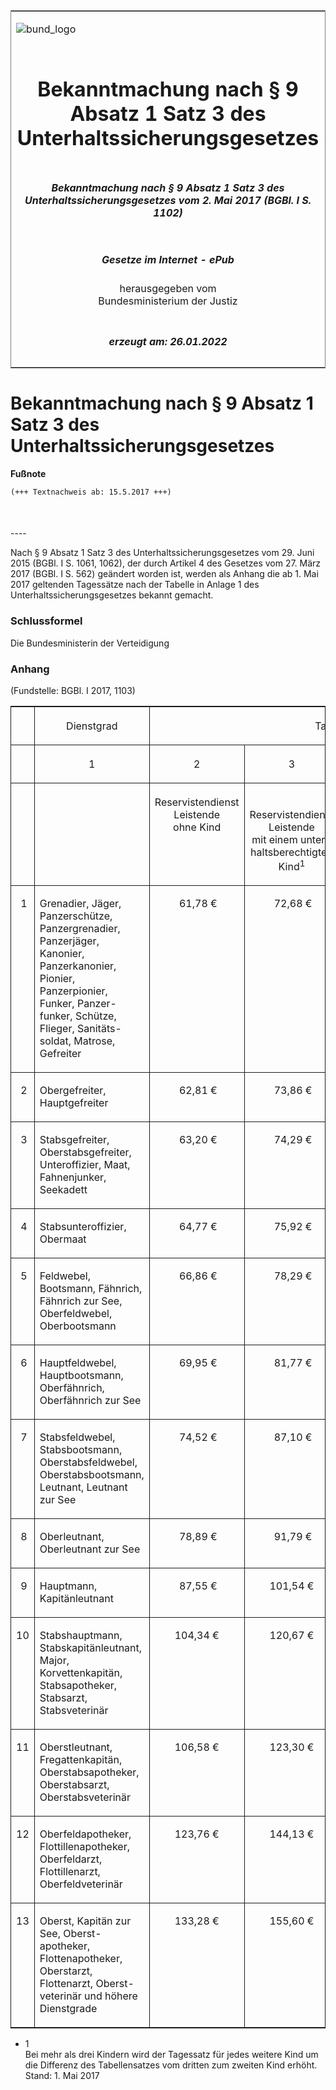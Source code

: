 <span id="DECKBLATT.html"></span>

<table border="0" frame="border" width="100%">

<tr valign="top">

<td align="left">

![bund\_logo](BfJ_2021_Web_de_de.gif)

</td>

<td align="right">

 

</td>

</tr>

<tr align="center" valign="middle">

<td colspan="2">

# Bekanntmachung nach § 9 Absatz 1 Satz 3 des Unterhaltssicherungsgesetzes

</td>

</tr>

<tr align="center" valign="middle">

<td colspan="2">

##### Bekanntmachung nach § 9 Absatz 1 Satz 3 des Unterhaltssicherungsgesetzes vom 2. Mai 2017 (BGBl. I S. 1102)

</td>

</tr>

<tr align="center" valign="middle">

<td colspan="2">

  
  

##### Gesetze im Internet - ePub  
  
herausgegeben vom  
Bundesministerium der Justiz

</td>

</tr>

<tr align="center" valign="bottom">

<td colspan="2">

  
  

##### erzeugt am: 26.01.2022

</td>

</tr>

</table>

<span id="BJNR110200017.html"></span>

# Bekanntmachung nach § 9 Absatz 1 Satz 3 des Unterhaltssicherungsgesetzes

<div>

  
**Fußnote**

<div class="jnhtml">

<div>

<div class="jurAbsatz">

  

``` 
(+++ Textnachweis ab: 15.5.2017 +++)

 
```

</div>

</div>

</div>

</div>

<span id="BJNR110200017BJNE000100000.html"></span>

###   
\----

<div>

<div class="jnhtml">

<div>

<div class="jurAbsatz">

Nach § 9 Absatz 1 Satz 3 des Unterhaltssicherungsgesetzes vom 29. Juni
2015 (BGBl. I S. 1061, 1062), der durch Artikel 4 des Gesetzes vom 27.
März 2017 (BGBl. I S. 562) geändert worden ist, werden als Anhang die
ab 1. Mai 2017 geltenden Tagessätze nach der Tabelle in Anlage 1 des
Unterhaltssicherungsgesetzes bekannt gemacht.

</div>

</div>

</div>

</div>

<span id="BJNR110200017BJNE000200000.html"></span>

### Schlussformel  

<div>

<div class="jnhtml">

<div>

<div class="jurAbsatz">

<span class="SP">Die Bundesministerin der Verteidigung</span>

</div>

</div>

</div>

</div>

<span id="BJNR110200017BJNE000300000.html"></span>

### Anhang  

<div>

<div class="jnhtml">

<div>

<div class="jurAbsatz">

<div class="kommentar_Fundstelle">

(Fundstelle: BGBl. I 2017, 1103)

</div>

</div>

  

<table width="100%" style="border-collapse: collapse;border-top: 0.5pt solid ; border-bottom: 0.5pt solid ; border-left: 0.5pt solid ; border-right: 0.5pt solid ; ">

<colgroup>

<col align="center" width="5%">

</col>

<col align="left" width="32%">

</col>

<col align="center" width="16%">

</col>

<col align="center" width="16%">

</col>

<col align="center" width="16%">

</col>

<col align="center" width="16%">

</col>

</colgroup>

<thead valign="bottom">

<tr>

<th style="border-right: 0.5pt solid ; border-bottom: 0.5pt solid ;  font-weight:normal;" align="center" valign="bottom" charoff="50">

 

</div>

</div>

</div>

</th>

<th style="border-right: 0.5pt solid ; border-bottom: 0.5pt solid ;  font-weight:normal;" align="center" valign="bottom" charoff="50">

Dienstgrad

</th>

<th style="border-bottom: 0.5pt solid ;  font-weight:normal;" colspan="4" align="center" valign="bottom" charoff="50">

Tagessatz

</th>

</tr>

<tr>

<th style="border-right: 0.5pt solid ; border-bottom: 0.5pt solid ;  font-weight:normal;" align="center" valign="bottom" charoff="50">

 

</th>

<th style="border-right: 0.5pt solid ; border-bottom: 0.5pt solid ;  font-weight:normal;" align="center" valign="bottom" charoff="50">

1

</th>

<th style="border-right: 0.5pt solid ; border-bottom: 0.5pt solid ;  font-weight:normal;" align="center" valign="bottom" charoff="50">

2

</th>

<th style="border-right: 0.5pt solid ; border-bottom: 0.5pt solid ;  font-weight:normal;" align="center" valign="bottom" charoff="50">

3

</th>

<th style="border-right: 0.5pt solid ; border-bottom: 0.5pt solid ;  font-weight:normal;" align="center" valign="bottom" charoff="50">

4

</th>

<th style="border-bottom: 0.5pt solid ;  font-weight:normal;" align="center" valign="bottom" charoff="50">

5

</th>

</tr>

<tr>

<th style="border-right: 0.5pt solid ; border-bottom: 0.5pt solid ;  font-weight:normal;" align="center" valign="bottom" charoff="50">

 

</th>

<th style="border-right: 0.5pt solid ; border-bottom: 0.5pt solid ;  font-weight:normal;" align="left" valign="bottom" charoff="50">

 

</th>

<th style="border-right: 0.5pt solid ; border-bottom: 0.5pt solid ;  font-weight:normal;" align="center" valign="top" charoff="50">

  
Reservistendienst  
Leistende  
ohne Kind

</th>

<th style="border-right: 0.5pt solid ; border-bottom: 0.5pt solid ;  font-weight:normal;" align="center" valign="bottom" charoff="50">

Reservistendienst  
Leistende  
mit einem unter-  
haltsberechtigten  
Kind<!-- FNR_Anker --><sup><!-- FNR_Pos -->1</sup>

</th>

<th style="border-right: 0.5pt solid ; border-bottom: 0.5pt solid ;  font-weight:normal;" align="center" valign="bottom" charoff="50">

Reservistendienst  
Leistende  
mit zwei unter-  
haltsberechtigten  
Kindern<sup>1</sup>

</th>

<th style="border-bottom: 0.5pt solid ;  font-weight:normal;" align="center" valign="bottom" charoff="50">

Reservistendienst  
Leistende  
mit drei unterhalts-  
berechtigten  
Kindern<sup>1</sup>

</th>

</tr>

</thead>

<tbody valign="top">

<tr>

<td style="border-right: 0.5pt solid ; border-bottom: 0.5pt solid ; " align="center" valign="top" charoff="50">

 1

</td>

<td style="border-right: 0.5pt solid ; border-bottom: 0.5pt solid ; " align="left" valign="top" charoff="50">

Grenadier, Jäger, Panzerschütze, Panzergrenadier, Panzerjäger,  
Kanonier, Panzerkanonier, Pionier, Panzerpionier, Funker, Panzer-  
funker, Schütze, Flieger, Sanitäts-  
soldat, Matrose, Gefreiter

</td>

<td style="border-right: 0.5pt solid ; border-bottom: 0.5pt solid ; " align="center" valign="top" charoff="50">

 61,78 €

</td>

<td style="border-right: 0.5pt solid ; border-bottom: 0.5pt solid ; " align="center" valign="top" charoff="50">

 72,68 €

</td>

<td style="border-right: 0.5pt solid ; border-bottom: 0.5pt solid ; " align="center" valign="top" charoff="50">

  76,45 €

</td>

<td style="border-bottom: 0.5pt solid ; " align="center" valign="top" charoff="50">

 86,27 €

</td>

</tr>

<tr>

<td style="border-right: 0.5pt solid ; border-bottom: 0.5pt solid ; " align="center" valign="top" charoff="50">

 2

</td>

<td style="border-right: 0.5pt solid ; border-bottom: 0.5pt solid ; " align="left" valign="top" charoff="50">

Obergefreiter, Hauptgefreiter

</td>

<td style="border-right: 0.5pt solid ; border-bottom: 0.5pt solid ; " align="center" valign="top" charoff="50">

 62,81 €

</td>

<td style="border-right: 0.5pt solid ; border-bottom: 0.5pt solid ; " align="center" valign="top" charoff="50">

 73,86 €

</td>

<td style="border-right: 0.5pt solid ; border-bottom: 0.5pt solid ; " align="center" valign="top" charoff="50">

 77,47 €

</td>

<td style="border-bottom: 0.5pt solid ; " align="center" valign="top" charoff="50">

 87,10 €

</td>

</tr>

<tr>

<td style="border-right: 0.5pt solid ; border-bottom: 0.5pt solid ; " align="center" valign="top" charoff="50">

 3

</td>

<td style="border-right: 0.5pt solid ; border-bottom: 0.5pt solid ; " align="left" valign="top" charoff="50">

Stabsgefreiter, Oberstabsgefreiter, Unteroffizier, Maat, Fahnenjunker,
Seekadett

</td>

<td style="border-right: 0.5pt solid ; border-bottom: 0.5pt solid ; " align="center" valign="top" charoff="50">

 63,20 €

</td>

<td style="border-right: 0.5pt solid ; border-bottom: 0.5pt solid ; " align="center" valign="top" charoff="50">

 74,29 €

</td>

<td style="border-right: 0.5pt solid ; border-bottom: 0.5pt solid ; " align="center" valign="top" charoff="50">

 77,75 €

</td>

<td style="border-bottom: 0.5pt solid ; " align="center" valign="top" charoff="50">

 87,22 €

</td>

</tr>

<tr>

<td style="border-right: 0.5pt solid ; border-bottom: 0.5pt solid ; " align="center" valign="top" charoff="50">

 4

</td>

<td style="border-right: 0.5pt solid ; border-bottom: 0.5pt solid ; " align="left" valign="top" charoff="50">

Stabsunteroffizier, Obermaat

</td>

<td style="border-right: 0.5pt solid ; border-bottom: 0.5pt solid ; " align="center" valign="top" charoff="50">

 64,77 €

</td>

<td style="border-right: 0.5pt solid ; border-bottom: 0.5pt solid ; " align="center" valign="top" charoff="50">

 75,92 €

</td>

<td style="border-right: 0.5pt solid ; border-bottom: 0.5pt solid ; " align="center" valign="top" charoff="50">

 78,90 €

</td>

<td style="border-bottom: 0.5pt solid ; " align="center" valign="top" charoff="50">

 87,92 €

</td>

</tr>

<tr>

<td style="border-right: 0.5pt solid ; border-bottom: 0.5pt solid ; " align="center" valign="top" charoff="50">

 5

</td>

<td style="border-right: 0.5pt solid ; border-bottom: 0.5pt solid ; " align="left" valign="top" charoff="50">

Feldwebel, Bootsmann, Fähnrich, Fähnrich zur See, Oberfeldwebel,
Oberbootsmann

</td>

<td style="border-right: 0.5pt solid ; border-bottom: 0.5pt solid ; " align="center" valign="top" charoff="50">

 66,86 €

</td>

<td style="border-right: 0.5pt solid ; border-bottom: 0.5pt solid ; " align="center" valign="top" charoff="50">

 78,29 €

</td>

<td style="border-right: 0.5pt solid ; border-bottom: 0.5pt solid ; " align="center" valign="top" charoff="50">

 81,23 €

</td>

<td style="border-bottom: 0.5pt solid ; " align="center" valign="top" charoff="50">

 90,18 €

</td>

</tr>

<tr>

<td style="border-right: 0.5pt solid ; border-bottom: 0.5pt solid ; " align="center" valign="top" charoff="50">

 6

</td>

<td style="border-right: 0.5pt solid ; border-bottom: 0.5pt solid ; " align="left" valign="top" charoff="50">

Hauptfeldwebel, Hauptbootsmann, Oberfähnrich, Oberfähnrich zur See

</td>

<td style="border-right: 0.5pt solid ; border-bottom: 0.5pt solid ; " align="center" valign="top" charoff="50">

 69,95 €

</td>

<td style="border-right: 0.5pt solid ; border-bottom: 0.5pt solid ; " align="center" valign="top" charoff="50">

 81,77 €

</td>

<td style="border-right: 0.5pt solid ; border-bottom: 0.5pt solid ; " align="center" valign="top" charoff="50">

 84,65 €

</td>

<td style="border-bottom: 0.5pt solid ; " align="center" valign="top" charoff="50">

 93,55 €

</td>

</tr>

<tr>

<td style="border-right: 0.5pt solid ; border-bottom: 0.5pt solid ; " align="center" valign="top" charoff="50">

 7

</td>

<td style="border-right: 0.5pt solid ; border-bottom: 0.5pt solid ; " align="left" valign="top" charoff="50">

Stabsfeldwebel, Stabsbootsmann, Oberstabsfeldwebel, Oberstabsbootsmann,
Leutnant, Leutnant zur See

</td>

<td style="border-right: 0.5pt solid ; border-bottom: 0.5pt solid ; " align="center" valign="top" charoff="50">

 74,52 €

</td>

<td style="border-right: 0.5pt solid ; border-bottom: 0.5pt solid ; " align="center" valign="top" charoff="50">

 87,10 €

</td>

<td style="border-right: 0.5pt solid ; border-bottom: 0.5pt solid ; " align="center" valign="top" charoff="50">

 89,95 €

</td>

<td style="border-bottom: 0.5pt solid ; " align="center" valign="top" charoff="50">

 98,78 €

</td>

</tr>

<tr>

<td style="border-right: 0.5pt solid ; border-bottom: 0.5pt solid ; " align="center" valign="top" charoff="50">

 8

</td>

<td style="border-right: 0.5pt solid ; border-bottom: 0.5pt solid ; " align="left" valign="top" charoff="50">

Oberleutnant, Oberleutnant zur See

</td>

<td style="border-right: 0.5pt solid ; border-bottom: 0.5pt solid ; " align="center" valign="top" charoff="50">

 78,89 €

</td>

<td style="border-right: 0.5pt solid ; border-bottom: 0.5pt solid ; " align="center" valign="top" charoff="50">

 91,79 €

</td>

<td style="border-right: 0.5pt solid ; border-bottom: 0.5pt solid ; " align="center" valign="top" charoff="50">

 94,81 €

</td>

<td style="border-bottom: 0.5pt solid ; " align="center" valign="top" charoff="50">

103,38 €

</td>

</tr>

<tr>

<td style="border-right: 0.5pt solid ; border-bottom: 0.5pt solid ; " align="center" valign="top" charoff="50">

 9

</td>

<td style="border-right: 0.5pt solid ; border-bottom: 0.5pt solid ; " align="left" valign="top" charoff="50">

Hauptmann, Kapitänleutnant

</td>

<td style="border-right: 0.5pt solid ; border-bottom: 0.5pt solid ; " align="center" valign="top" charoff="50">

 87,55 €

</td>

<td style="border-right: 0.5pt solid ; border-bottom: 0.5pt solid ; " align="center" valign="top" charoff="50">

101,54 €

</td>

<td style="border-right: 0.5pt solid ; border-bottom: 0.5pt solid ; " align="center" valign="top" charoff="50">

104,46 €

</td>

<td style="border-bottom: 0.5pt solid ; " align="center" valign="top" charoff="50">

113,10 €

</td>

</tr>

<tr>

<td style="border-right: 0.5pt solid ; border-bottom: 0.5pt solid ; " align="center" valign="top" charoff="50">

10

</td>

<td style="border-right: 0.5pt solid ; border-bottom: 0.5pt solid ; " align="left" valign="top" charoff="50">

Stabshauptmann, Stabskapitänleutnant, Major, Korvettenkapitän,
Stabsapotheker, Stabsarzt, Stabsveterinär

</td>

<td style="border-right: 0.5pt solid ; border-bottom: 0.5pt solid ; " align="center" valign="top" charoff="50">

104,34 €

</td>

<td style="border-right: 0.5pt solid ; border-bottom: 0.5pt solid ; " align="center" valign="top" charoff="50">

120,67 €

</td>

<td style="border-right: 0.5pt solid ; border-bottom: 0.5pt solid ; " align="center" valign="top" charoff="50">

123,62 €

</td>

<td style="border-bottom: 0.5pt solid ; " align="center" valign="top" charoff="50">

132,29 €

</td>

</tr>

<tr>

<td style="border-right: 0.5pt solid ; border-bottom: 0.5pt solid ; " align="center" valign="top" charoff="50">

11

</td>

<td style="border-right: 0.5pt solid ; border-bottom: 0.5pt solid ; " align="left" valign="top" charoff="50">

Oberstleutnant, Fregattenkapitän, Oberstabsapotheker, Oberstabsarzt,
Oberstabsveterinär

</td>

<td style="border-right: 0.5pt solid ; border-bottom: 0.5pt solid ; " align="center" valign="top" charoff="50">

106,58 €

</td>

<td style="border-right: 0.5pt solid ; border-bottom: 0.5pt solid ; " align="center" valign="top" charoff="50">

123,30 €

</td>

<td style="border-right: 0.5pt solid ; border-bottom: 0.5pt solid ; " align="center" valign="top" charoff="50">

126,26 €

</td>

<td style="border-bottom: 0.5pt solid ; " align="center" valign="top" charoff="50">

134,74 €

</td>

</tr>

<tr>

<td style="border-right: 0.5pt solid ; border-bottom: 0.5pt solid ; " align="center" valign="top" charoff="50">

12

</td>

<td style="border-right: 0.5pt solid ; border-bottom: 0.5pt solid ; " align="left" valign="top" charoff="50">

Oberfeldapotheker, Flottillenapotheker, Oberfeldarzt, Flottillenarzt,
Oberfeldveterinär

</td>

<td style="border-right: 0.5pt solid ; border-bottom: 0.5pt solid ; " align="center" valign="top" charoff="50">

123,76 €

</td>

<td style="border-right: 0.5pt solid ; border-bottom: 0.5pt solid ; " align="center" valign="top" charoff="50">

144,13 €

</td>

<td style="border-right: 0.5pt solid ; border-bottom: 0.5pt solid ; " align="center" valign="top" charoff="50">

147,01 €

</td>

<td style="border-bottom: 0.5pt solid ; " align="center" valign="top" charoff="50">

155,20 €

</td>

</tr>

<tr>

<td style="border-right: 0.5pt solid ; " align="center" valign="top" charoff="50">

13

</td>

<td style="border-right: 0.5pt solid ; " align="left" valign="top" charoff="50">

Oberst, Kapitän zur See, Oberst-  
apotheker, Flottenapotheker,  
Oberstarzt, Flottenarzt, Oberst-  
veterinär und höhere Dienstgrade

</td>

<td style="border-right: 0.5pt solid ; " align="center" valign="top" charoff="50">

133,28 €

</td>

<td style="border-right: 0.5pt solid ; " align="center" valign="top" charoff="50">

155,60 €

</td>

<td style="border-right: 0.5pt solid ; " align="center" valign="top" charoff="50">

158,44 €

</td>

<td style align="center" valign="top" charoff="50">

166,49 €

</td>

</tr>

</tbody>

</table>

</div>

  - <span id="BJNR110200017BJNE000300000.html#F798367_01"></span><!-- FNR_Pos --><span class="FootnoteSuper">1
    </span>  
    Bei mehr als drei Kindern wird der Tagessatz für jedes weitere Kind
    um die Differenz des Tabellensatzes vom dritten zum zweiten Kind
    erhöht.  
    Stand: 1. Mai 2017

</div>

</div>
